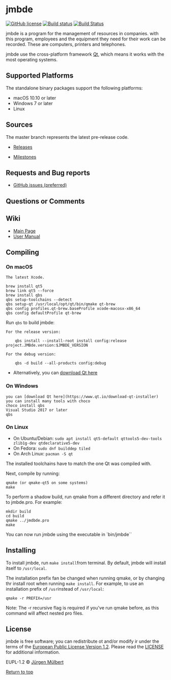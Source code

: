 # jmbde

[![GitHub license](https://img.shields.io/badge/license-EUPL-blue.svg)](https://joinup.ec.europa.eu/page/eupl-text-11-12)
[![Build status](https://ci.appveyor.com/api/projects/status/mq9qt36e588dk7ui?svg=true)](https://ci.appveyor.com/project/jmuelbert/jmbde-qt)
[![Build Status](https://travis-ci.org/jmuelbert/jmbde-QT.svg?branch=master)](https://travis-ci.org/jmuelbert/jmbde-QT)

jmbde is a program for the management of resources in companies. with this program, employees and the equipment they need for their work can be recorded. These are computers, printers and telephones.

jmbde use the cross-platform framework [Qt](http://www.qt.io/download-open-source/),
which means it works with the most operating systems.

## Supported Platforms

The standalone binary packages support the following platforms:

- macOS 10.10 or later
- Windows 7 or later
- Linux

## Sources

The master branch represents the latest pre-release code.

- [Releases](https://github.com/jmuelbert/jmbde-QT/releases)

- [Milestones](https://github.com/jmuelbert/jmbde-QT/milestones)

## Requests and Bug reports

- [GitHub issues (preferred)](https://github.com/jmuelbert/jmbde-QT/issues)

## Questions or Comments

## Wiki

- [Main Page](https://github.com/jmuelbert/jmbde-QT/wiki)
- [User Manual](http://jmuelbert.github.io/jmbde-QT/)

## Compiling

### On macOS

    The latest Xcode.

    brew install qt5
    brew link qt5 --force
    brew install qbs
    qbs setup-toolchains --detect
    qbs setup-qt /usr/local/opt/qt/bin/qmake qt-brew
    qbs config profiles.qt-brew.baseProfile xcode-macosx-x86_64
    qbs config defaultProfile qt-brew

Run `qbs` to build jmbde:

    For the release version:

        qbs install --install-root install config:release project.JMBde.version:$JMBDE_VERSION

    For the debug version:

        qbs -d build --all-products config:debug

- Alternatively, you can [download Qt here](https://www.qt.io/download-qt-installer)

### On Windows

    you can [download Qt here](https://www.qt.io/download-qt-installer)
    you can install many tools with choco
    choco install qbs
    Visual Studio 2017 or later
    qbs

### On Linux

- On Ubuntu/Debian: `sudo apt install qt5-default qttools5-dev-tools zlib1g-dev qtdeclarative5-dev`
- On Fedora: `sudo dnf builddep tiled`
- On Arch Linux: `pacman -S qt`

The installed toolchains have to match the one Qt was compiled with.

Next, compile by running:

    qmake (or qmake-qt5 on some systems)
    make

To perform a shadow build, run qmake from a different directory and refer
it to jmbde.pro. For example:

    mkdir build
    cd build
    qmake ../jmdbde.pro
    make

You can now run jmbde using the executable in `bin/jmbde``

## Installing

To install jmbde, run `make install`from terminal. By default, jmbde will
install itself to `/usr/local`.

The installation prefix fan be changed when running qmake, or by changing thr
install root when running `make install`. For example, to use an installation
prefix of `/usr`instead of `/usr/local`:

    qmake -r PREFIX=/usr

Note: The -r recursive flag is required if you've run qmake before, as this
command will affect nested pro files.

## License

jmbde is free software; you can redistribute ot and/or modify ir under the terms
of the [European Public License Version 1.2](https://joinup.ec.europa.eu/page/eupl-text-11-12).
Please read the [LICENSE](https://github.com/jmuelbert/jmbde-QT/blob/master/LICENSE) for additional information.

EUPL-1.2 © [Jürgen Mülbert](https:/github.com/jmuelbert/jmbde-QT)

[Return to top](#top)
